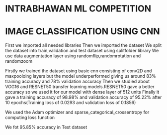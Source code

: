 # INTRABHAWAN ML COMPETITION
# IMAGE CLASSIFICATION USING CNN

First we imported all needed libraries
Then we imported the dataset
We split the dataset into train,validation and test dataset using splitfolder library
We use data augmentation layer using randomflip,randomrotation and randomzoom

Firstly we trained the dataset using basic cnn consisting of conv2D and maxpooloing layers but the model underperformed giving us around 83% training accuracy and 78% validation accuracy
Then we studied about VGG16 and RESNET50 transfer learning models.RESNET50 gave a better accuracy so we used it for our model with dense layer of 512 units
Finally it gave a training accuracy of 98.98% and validation accuracy of 95.22% after 10 epochs(Training loss of 0.0293 and validation loss of 0.1856)

We used the Adam optimizer and sparse_categorical_crossentropy for computing loss function

We fot 95.85% accuracy in Test dataset
